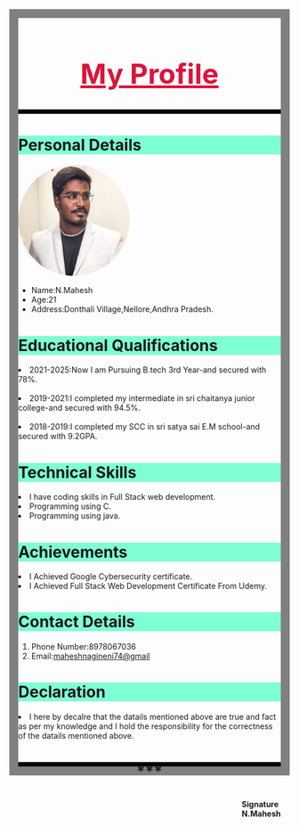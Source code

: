 <html lang="en">
<head>
<meta charset="UTF-8">
<title>My Profile</title>
<style>
  @media(max-width:680px){
    body{
      width: 420px;
      height: 480px;
    }
  }
  #Mahesh{
    border: 1rem solid grey;
  }
  .rey{
    width: auto;
    height: 0.5rem;
    background-color:black;
  }
  .hey{
    text-align: center;
    -webkit-text-fill-color:crimson;
    font-size: 50px;
  }
  .hi{
    background-color: aquamarine;
  }
img{
  width:200px;
  height:200px;
  border-radius: 50%;
}
.z{
  background-color:aquamarine;
}
.hlo{
  float: right;
  font-weight: bold;
}
</style>
</head>
<body>
  <div  id="Mahesh">
  <h1 class="hey"><u>My Profile</u></h1>
  <div class="rey">

  </div>
<h1 class="hi">Personal Details</h1>
<img src="./1u8db1.jpg"/>
<ul>
<li>Name:N.Mahesh</li>
<li>Age:21</li>
<li>Address:Donthali Village,Nellore,Andhra Pradesh.</li>
</ul>
<div>
  <h1 class="z">Educational Qualifications</h1>
    <p>
      <li>2021-2025:Now I am Pursuing B.tech 3rd Year-and secured with 78%.</li><br>
      <li>2019-2021:I completed my intermediate in sri chaitanya junior college-and secured with 94.5%.</li><br>
    <li>2018-2019:I completed my SCC in sri satya sai E.M school-and secured with 9.2GPA.</li></p>
</div>
<h1 class="z">Technical Skills</h1>
<p>
  <li>I have coding skills  in Full Stack web development.</li>
  <li>Programming using C.</li>
  <li>Programming using java.</li>
</p>

<h1 class="z">Achievements</h1>
<li>I Achieved Google Cybersecurity certificate.</li>
<li>I Achieved Full Stack Web Development Certificate From Udemy.</li>
<h1 class="z">Contact Details</h1>
<ol>
<li>Phone Number:8978067036</li>
<li>Email:<a href="maheshnagineni74@gmail">maheshnagineni74@gmail</a></li>
</ol>
<h1 class="z">Declaration</h1>
<p><li>I here by decalre that the datails mentioned above are true and fact as per my knowledge and I hold the responsibility for the correctness of the datails mentioned above.</li>
</p>
<div class="rey">
  <h1 style="text-align: center;">***</h1>
  <p class="hlo" >Signature <br> N.Mahesh</p>
</div>
      </div>
</body>
